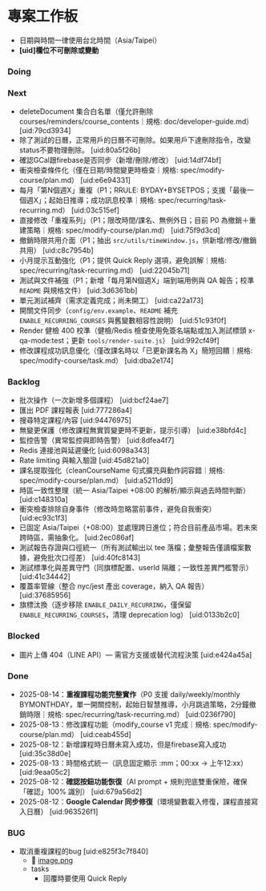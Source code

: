 # 專案工作板 
- 日期與時間一律使用台北時間（Asia/Taipei）
- **[uid]欄位不可刪除或變動**

### Doing

### Next
- deleteDocument 集合白名單（僅允許刪除 courses/reminders/course_contents｜規格: doc/developer-guide.md） [uid:79cd3934]
- 除了測試的日曆，正常用戶的日曆不可刪除。如果用戶下達刪除指令，改變status不要物理刪除。 [uid:80a5f26b]
- 確認GCal跟firebase是否同步（新增/刪除/修改） [uid:14df74bf]
- 衝突檢查條件化（僅在日期/時間變更時檢查｜規格: spec/modify-course/plan.md） [uid:e6e94331]
- 每月「第N個週X」重複（P1；RRULE: BYDAY+BYSETPOS；支援「最後一個週X」；起始日推導；成功訊息校準｜規格: spec/recurring/task-recurring.md） [uid:03c515ef]
- 直接修改「重複系列」（P1；限改時間/課名、無例外日；目前 P0 為撤銷＋重建策略｜規格: spec/modify-course/plan.md） [uid:75f9d3cd]
- 撤銷時限共用介面（P1；抽出 `src/utils/timeWindow.js`，供新增/修改/撤銷共用） [uid:c8c7954b]
- 小月提示互動強化（P1；提供 Quick Reply 選項，避免誤解｜規格: spec/recurring/task-recurring.md） [uid:22045b71]
- 測試與文件補強（P1；新增「每月第N個週X」端到端用例與 QA 報告；校準 `README` 與規格文件） [uid:3d6361bb]
- 單元測試補齊（需求定義完成；尚未開工） [uid:ca22a173]
- 開關文件同步（`config/env.example`、`README` 補充 `ENABLE_RECURRING_COURSES` 與舊變數相容性說明） [uid:51c93f0f]
- Render 健檢 400 校準（健檢/Redis 檢查使用免簽名端點或加入測試標頭 x-qa-mode:test；更新 `tools/render-suite.js`） [uid:992cf49f]
- 修改課程成功訊息優化（僅改課名時以「已更新課名為 X」簡短回饋｜規格: spec/modify-course/task.md） [uid:dba2e174]
### Backlog
- 批次操作（一次新增多個課程） [uid:bcf24ae7]
- 匯出 PDF 課程報表 [uid:777286a4]
- 搜尋特定課程/內容 [uid:94476975]
- 無變更保護（修改課程無實質變更時不更新，提示引導） [uid:e38bfd4c]
- 監控告警（異常監控與即時告警） [uid:8dfea4f7]
- Redis 連接池與延遲優化 [uid:6098a343]
- Rate limiting 與輸入驗證 [uid:45d821a0]
- 課名提取強化（cleanCourseName 句式擴充與動作詞容錯｜規格: spec/modify-course/plan.md） [uid:a5211dd9]
- 時區一致性整理（統一 Asia/Taipei +08:00 的解析/顯示與過去時間判斷） [uid:c148310a]
- 衝突檢查排除自身事件（修改時忽略當前事件，避免自我衝突） [uid:ec93c1f3]
- 已固定 Asia/Taipei（+08:00）並處理跨日進位；符合目前產品市場。若未來跨時區，需抽象化。 [uid:2ec086af]
- 測試報告存證與口徑統一（所有測試輸出以 tee 落檔；彙整報告僅讀檔案數據，避免批次口徑差） [uid:40fc8143]
- 測試標準化與差異守門（同旗標配置、userId 隔離；一致性差異門檻警示） [uid:41c34442]
- 覆蓋率管線（整合 nyc/jest 產出 coverage，納入 QA 報告） [uid:37685956]
- 旗標汰換（逐步移除 `ENABLE_DAILY_RECURRING`，僅保留 `ENABLE_RECURRING_COURSES`，清理 deprecation log） [uid:0133b2c0]
### Blocked
- 圖片上傳 404（LINE API）— 需官方支援或替代流程決策 [uid:e424a45a]
### Done
- 2025-08-14：**重複課程功能完整實作**（P0 支援 daily/weekly/monthly BYMONTHDAY，單一開關控制，起始日智慧推導，小月跳過策略，2分鐘撤銷時限｜規格: spec/recurring/task-recurring.md） [uid:0236f790]
- 2025-08-13：修改課程功能（modify_course v1 完成｜規格: spec/modify-course/plan.md） [uid:ceab455d]
- 2025-08-12：新增課程時日曆未寫入成功，但是firebase寫入成功 [uid:35c38d0e]
- 2025-08-13：時間格式統一（訊息固定顯示 :mm；00:xx → 上午12:xx） [uid:9eaa05c2]
- 2025-08-12：**確認按鈕功能恢復**（AI prompt + 規則兜底雙重保險，確保「確認」100% 識別） [uid:679a56d2]
- 2025-08-12：**Google Calendar 同步修復**（環境變數載入修復，課程直接寫入日曆） [uid:963526f1]
### BUG
- 取消重複課程的bug [uid:e825f3c7f840]
  - 📎 [image.png](https://trello.com/1/cards/689d41c05e02c6a9956d88e3/attachments/689d41c05e02c6a9956d890b/download/image.png)
  - tasks
    - 回覆時要使用 Quick Reply
